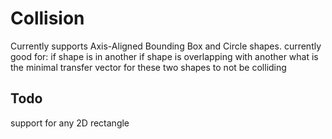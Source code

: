 # Collision
Currently supports Axis-Aligned Bounding Box and Circle shapes.
currently good for:
if shape is in another
if shape is overlapping with another
what is the minimal transfer vector for these two shapes to not be colliding

## Todo
support for any 2D rectangle
